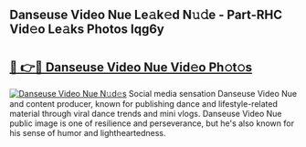 ## Danseuse Video Nue Le𝚊k𝚎d N𝚞𝚍e - Part-RHC Vid𝚎o Le𝚊ks Photos Iqg6y

# <h2><a href="http://fb81oa.evod.top/?m=Danseuse+Video+Nue">🔗 👉🔴 Danseuse Video Nue Vid𝚎o Ph𝚘t𝚘s</a></h2>

[![Danseuse Video Nue N𝚞d𝚎s](https://i.imgur.com/8V9OHl7.gif)](http://fb81oa.evod.top/?m=Danseuse+Video+Nue)
Social media sensation Danseuse Video Nue and content producer, known for publishing dance and lifestyle-related material through viral dance trends and mini vlogs. Danseuse Video Nue public image is one of resilience and perseverance, but he's also known for his sense of humor and lightheartedness. 
